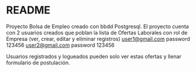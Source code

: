# README

Proyecto Bolsa de Empleo creado con bbdd Postgresql.
El proyecto cuenta con 2 usuarios creados que poblan la lista de Ofertas Laborales con rol de Empresa (ver, crear, editar y eliminar registros)
user1@gmail.com password 123456
user2@gmail.com password 123456

Usuarios registrados y logueados pueden solo ver estas ofertas y llenar formulario de postulación.
